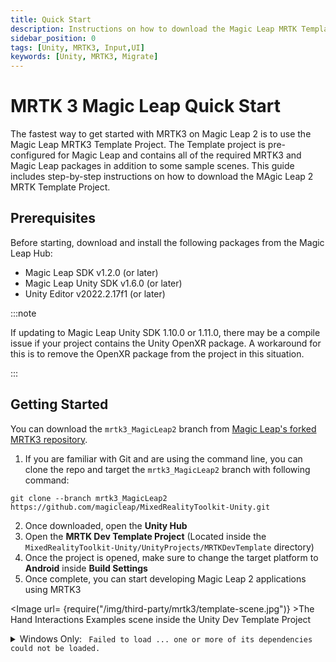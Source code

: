 ```yaml
---
title: Quick Start
description: Instructions on how to download the Magic Leap MRTK Template Project
sidebar_position: 0
tags: [Unity, MRTK3, Input,UI]
keywords: [Unity, MRTK3, Migrate]
---
```


# MRTK 3 Magic Leap Quick Start

The fastest way to get started with MRTK3 on Magic Leap 2 is to use the Magic Leap MRTK3 Template Project. The Template project is pre-configured for Magic Leap and contains all of the required MRTK3 and Magic Leap packages in addition to some sample scenes. This guide includes step-by-step instructions on how to download the MAgic Leap 2 MRTK Template Project.

## Prerequisites

Before starting, download and install the following packages from the Magic Leap Hub:

- Magic Leap SDK v1.2.0 (or later)
- Magic Leap Unity SDK v1.6.0 (or later)
- Unity Editor v2022.2.17f1 (or later)

:::note

If updating to Magic Leap Unity SDK 1.10.0 or 1.11.0, there may be a compile issue if your project contains the
Unity OpenXR package. A workaround for this is to remove the OpenXR package from the project in this situation.

:::

## Getting Started

You can download the `mrtk3_MagicLeap2` branch from [Magic Leap's forked MRTK3 repository](https://github.com/magicleap/MixedRealityToolkit-Unity/tree/mrtk3_MagicLeap2).

1. If you are familiar with Git and are using the command line, you can clone the repo and target the `mrtk3_MagicLeap2` branch with following command:

```shell
git clone --branch mrtk3_MagicLeap2 https://github.com/magicleap/MixedRealityToolkit-Unity.git
```

2. Once downloaded, open the **Unity Hub**
3. Open the **MRTK Dev Template Project** (Located inside the `MixedRealityToolkit-Unity/UnityProjects/MRTKDevTemplate` directory)
4. Once the project is opened, make sure to change the target platform to **Android** inside **Build Settings**
5. Once complete, you can start developing Magic Leap 2 applications using MRTK3


<Image url= {require("/img/third-party/mrtk3/template-scene.jpg")} >The Hand Interactions Examples scene inside the Unity Dev Template Project</Image>

<details>
  <summary>Windows Only: <code> Failed to load ... one or more of its dependencies could not be loaded.</code></summary>

If importing the plugin results in Unity showing an error similar to the one below in the console, you may be missing additional runtimes ("Workloads"). This dependency can be installed is supplied by Microsoft: [Microsoft Visual C++ Redistributable latest supported downloads](https://learn.microsoft.com/en-us/cpp/windows/latest-supported-vc-redist?view=msvc-170).

```plaintext
Plugins: Failed to load 'C:/AppDirectory/Library/PackageCache/com.magicleap.soundfield@3.4.0-230405.66.cf20c31/Plugins/x86_64/AudioPluginMSASpatializer.dll' because one or more of its dependencies could not be loaded.
```

If errors are still present, close the project and delete the project's Library folder, then re-open Unity to reimport the existing packages. Then switch the Build target to Android.

</details>
